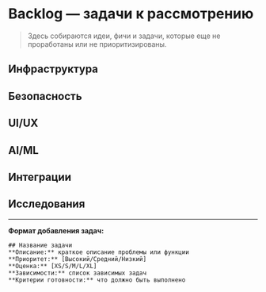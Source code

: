 # Backlog — задачи к рассмотрению

> Здесь собираются идеи, фичи и задачи, которые еще не проработаны или не приоритизированы.

## Инфраструктура
<!-- Задачи по настройке окружения, CI/CD, мониторингу -->

## Безопасность
<!-- Задачи по аутентификации, авторизации, шифрованию -->

## UI/UX
<!-- Задачи по интерфейсу и пользовательскому опыту -->

## AI/ML
<!-- Задачи по улучшению алгоритмов и моделей -->

## Интеграции
<!-- Задачи по подключению внешних сервисов -->

## Исследования
<!-- Proof of concept, эксперименты, исследования -->

---
**Формат добавления задач:**
```
## Название задачи
**Описание:** краткое описание проблемы или функции
**Приоритет:** [Высокий/Средний/Низкий]
**Оценка:** [XS/S/M/L/XL]
**Зависимости:** список зависимых задач
**Критерии готовности:** что должно быть выполнено
``` 